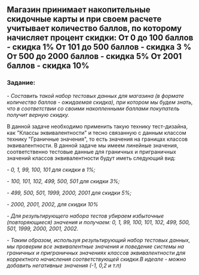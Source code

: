 ## Магазин принимает накопительные скидочные карты и при своем расчете учитывает количество баллов, по которому начисляет процент скидки: От 0 до 100 баллов - скидка 1% От 101 до 500 баллов - скидка 3 % От 500 до 2000 баллов - скидка 5% От 2001 баллов - скидка 10%

### Задание: 
*- Составить такой набор тестовых данных для магазина (в формате количество баллов - ожидаемая скидка), при котором мы будем знать, что в соответствии со своими накопленными баллами покупатель получит верную скидку.*

В данной задаче необходимо применить такую технику тест-дизайна, как "Классы эквивалентности" и тесно связанную с данным классом технику "Граничные значения", то есть значения на границах классов эквивалентности. В данной задаче мы имеем линейные значения, соответственно тестовые данные для граничных и приграничных значений классов эквивалентности будут иметь следующий вид:

*- 0, 1, 99, 100, 101 для скидки в 1%;*

*- 100, 101, 102, 499, 500, 501 для скидки 3%;*

*- 499, 500, 501, 1999, 2000, 2001 для скидки 5%;*

*- 2000, 2001, 2002, для скидки 10%*

*- Для результирующего набора тестов убираем избыточные (повторяющиеся) значения и получаем: 0, 1, 99, 100, 101, 102, 499, 500, 501, 1999, 2000, 2001, 2002.*

*- Таким образом, используя результирующий набор тестовых данных, мы проверим все эквивалентные значения и поведение системы на граничных и приграничных значениях классов эквивалентности для корректного начисления соответствующей скидки.В идеале - можно добавить негативные значения (-1, 0,2 и т.п)*